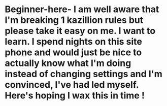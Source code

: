 # Beginner-here- I am well aware that I'm breaking 1 kazillion rules but please take it easy on me. I want to learn. I spend nights on this site phone and would just be nice to actually know what I'm doing instead of changing settings and I'm convinced, I've had led myself. Here's hoping I wax this in time !
